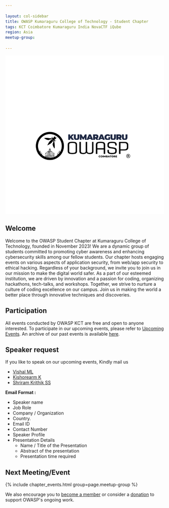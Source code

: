 ```yaml
---

layout: col-sidebar
title: OWASP Kumaraguru College of Technology - Student Chapter
tags: KCT Coimbatore Kumaraguru India NovaCTF iQube
region: Asia
meetup-group:

---
```


<img src="assets/images/logo.png" />

## Welcome
Welcome to the OWASP Student Chapter at Kumaraguru College of Technology, founded in November 2023! We are a dynamic group of students committed to promoting cyber awareness and enhancing cybersecurity skills among our fellow students. Our chapter hosts engaging events on various aspects of application security, from web/app security to ethical hacking. Regardless of your background, we invite you to join us in our mission to make the digital world safer. As a part of our esteemed institution, we are driven by innovation and a passion for coding, organizing hackathons, tech-talks, and workshops. Together, we strive to nurture a culture of coding excellence on our campus. Join us in making the world a better place through innovative techniques and discoveries.

## Participation
All events conducted by OWASP KCT are free and open to anyone interested. To participate in our upcoming events, please refer to <a href="/www-chapter-kumaraguru-college-of-technology#" onclick="location.hash='div-upcoming'; location.reload();">Upcoming Events</a>. An archive of our past events is available <a href="/www-chapter-kumaraguru-college-of-technology/" onclick="location.hash='div-past'; location.reload();">here</a>.

## Speaker request
If you like to speak on our upcoming events, Kindly mail us
* [Vishal ML](mailto:vishal.ml@owasp.org)
* [Kishorearm K](mailto:kishorearm.k@owasp.org)
* [Shriram Krithik SS](mailto:shriram.krithikss@owasp.org)

**Email Format :**

- Speaker name
- Job Role
- Company / Organization
- Country.
- Email ID
- Contact Number
- Speaker Profile
- Presentation Details
    - Name / Title of the Presentation
    - Abstract of the presentation
    - Presentation time required

Next Meeting/Event 
---------------------
{% include chapter_events.html group=page.meetup-group %}

We also encourage you to [become a member](https://owasp.org/membership/) or consider a [donation](https://owasp.org/donate/) to support OWASP's ongoing work.
